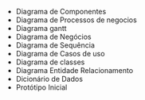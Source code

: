 * Diagrama de Componentes
* Diagrama de Processos de negocios 
* Diagrama gantt
* Diagrama de Negócios
* Diagrama de Sequência
* Diagrama de Casos de uso
* Diagrama de classes
* Diagrama Entidade Relacionamento
* Dicionário de Dados
* Protótipo Inicial
